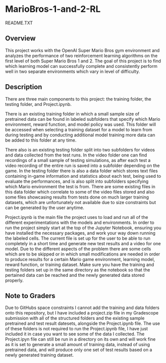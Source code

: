 # MarioBros-1-and-2-RL

README.TXT

## Overview 

This project works with the OpenAI Super Mario Bros gym environment and analyzes the performance of two reinforcement learning algorithms on the first level of both Super Mario Bros 1 and 2. The goal of this project is to find which learning model can successfully complete and consistently perform well in two separate environments which vary in level of difficulty.

## Description 

There are three main components to this project: the training folder, the testing folder, and Project.ipynb. 

There is an existing training folder in which a small sample size of pretrained data can be found in labeled subfolders that specify which Mario environment, reward function, and model policy was used. This folder will be accessed when selecting a training dataset for a model to learn from during testing and by conducting additional model training more data can be added to this folder at any time. 

There also is an existing testing folder split into two subfolders for videos and data collected from the test runs. In the video folder one can find recordings of a small sample of testing simulations, as after each test a video recording of the entire run is saved into a subfolder depending on the game. In the testing folder there is also a data folder which stores text files containing in-game information and statistics about each test, being used to evaluate the performances, and is also split into subfolders specifying which Mario environment the test is from. There are some existing files in this data folder which correlate to some of the video files stored and also some files showcasing results from tests done on much larger training datasets, which are unfortunately not available due to size constraints but can be generated by the user anytime. 

Project.ipynb is the main file the project uses to load and run all of the different experimentations with the models and environments. In order to run the project simply start at the top of the Jupyter Notebook, ensuring you have installed the necessary packages, and work your way down running the labeled cells. The current file is set up for the user to be able to run completely in a short time and generate new test results and a video for one model. Due to the different aspects of the problem there are some cells which are to be skipped or in which small modifications are needed in order to produce results for a certain Mario game environment, learning model, reward function, or training dataset. Make sure you have the training and testing folders set up in the same directory as the notebook so that the pertained data can be reached and the newly generated data stored properly. 

## Note to Graders

Due to GitHubs space constraints I cannot add the training and data folders onto this repository, but I have included a project.zip file in my Gradescope submission with all of the structured folders and the existing sample pretrained and test result datesets, alongside the Project.ipynb file. The use of these folders is not required to run the Project.ipynb file, I have just included it in case you want to see some of the data I collected. The Project.ipyn file can still be run in a directory on its own and will work fine as it is set to generate a small amount of training data, instead of using pretrained data, and will produce only one set of test results based on a newly generated training dataset. 
